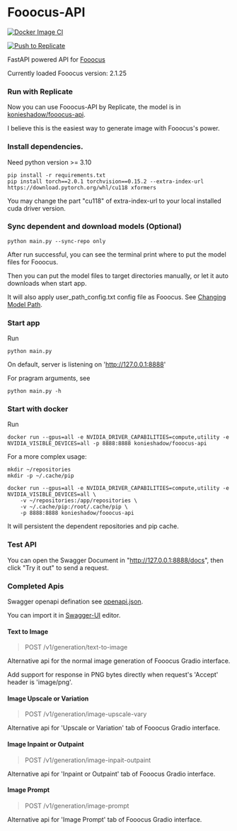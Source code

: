 # Fooocus-API

[![Docker Image CI](https://github.com/konieshadow/Fooocus-API/actions/workflows/docker-image.yml/badge.svg?branch=main)](https://github.com/konieshadow/Fooocus-API/actions/workflows/docker-image.yml)

[![Push to Replicate](https://github.com/konieshadow/Fooocus-API/actions/workflows/cog-push.yml/badge.svg?branch=main)](https://github.com/konieshadow/Fooocus-API/actions/workflows/cog-push.yml)

FastAPI powered API for [Fooocus](https://github.com/lllyasviel/Fooocus)

Currently loaded Fooocus version: 2.1.25

### Run with Replicate
Now you can use Fooocus-API by Replicate, the model is in [konieshadow/fooocus-api](https://replicate.com/konieshadow/fooocus-api).

I believe this is the easiest way to generate image with Fooocus's power.

### Install dependencies.
Need python version >= 3.10
```
pip install -r requirements.txt
pip install torch==2.0.1 torchvision==0.15.2 --extra-index-url https://download.pytorch.org/whl/cu118 xformers
```
You may change the part "cu118" of extra-index-url to your local installed cuda driver version.

### Sync dependent and download models (Optional)
```
python main.py --sync-repo only
```
After run successful, you can see the terminal print where to put the model files for Fooocus.

Then you can put the model files to target directories manually, or let it auto downloads when start app.

It will also apply user_path_config.txt config file as Fooocus. See [Changing Model Path](https://github.com/lllyasviel/Fooocus#changing-model-path).

### Start app
Run
```
python main.py
```
On default, server is listening on 'http://127.0.0.1:8888'

For pragram arguments, see
```
python main.py -h
```

### Start with docker
Run
```
docker run --gpus=all -e NVIDIA_DRIVER_CAPABILITIES=compute,utility -e NVIDIA_VISIBLE_DEVICES=all -p 8888:8888 konieshadow/fooocus-api
```

For a more complex usage:
```
mkdir ~/repositories
mkdir -p ~/.cache/pip

docker run --gpus=all -e NVIDIA_DRIVER_CAPABILITIES=compute,utility -e NVIDIA_VISIBLE_DEVICES=all \
    -v ~/repositories:/app/repositories \
    -v ~/.cache/pip:/root/.cache/pip \
    -p 8888:8888 konieshadow/fooocus-api
```
It will persistent the dependent repositories and pip cache.


### Test API
You can open the Swagger Document in "http://127.0.0.1:8888/docs", then click "Try it out" to send a request.

### Completed Apis
Swagger openapi defination see [openapi.json](docs/openapi.json).

You can import it in [Swagger-UI](https://swagger.io/tools/swagger-ui/) editor.

#### Text to Image
> POST /v1/generation/text-to-image

Alternative api for the normal image generation of Fooocus Gradio interface.

Add support for response in PNG bytes directly when request's 'Accept' header is 'image/png'.

#### Image Upscale or Variation
> POST /v1/generation/image-upscale-vary

Alternative api for 'Upscale or Variation' tab of Fooocus Gradio interface.

#### Image Inpaint or Outpaint
> POST /v1/generation/image-inpait-outpaint

Alternative api for 'Inpaint or Outpaint' tab of Fooocus Gradio interface.

#### Image Prompt
> POST /v1/generation/image-prompt

Alternative api for 'Image Prompt' tab of Fooocus Gradio interface.
